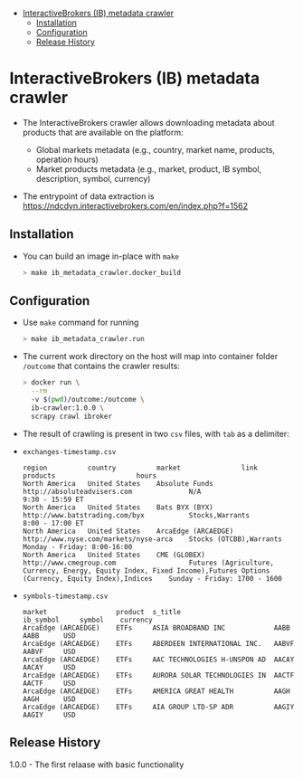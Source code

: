<!--ts-->
   * [InteractiveBrokers (IB) metadata crawler](#interactivebrokers-ib-metadata-crawler)
      * [Installation](#installation)
      * [Configuration](#configuration)
      * [Release History](#release-history)



<!--te-->

# InteractiveBrokers (IB) metadata crawler

- The InteractiveBrokers crawler allows downloading metadata about products that
  are available on the platform:
  - Global markets metadata (e.g., country, market name, products, operation
    hours)
  - Market products metadata (e.g., market, product, IB symbol, description,
    symbol, currency)

- The entrypoint of data extraction is
  https://ndcdyn.interactivebrokers.com/en/index.php?f=1562

## Installation

- You can build an image in-place with `make`
  ```bash
  > make ib_metadata_crawler.docker_build
  ```

## Configuration

- Use `make` command for running

  ```bash
  > make ib_metadata_crawler.run
  ```

- The current work directory on the host will map into container folder
  `/outcome` that contains the crawler results:

  ```bash
  > docker run \
    --rm
    -v $(pwd)/outcome:/outcome \
    ib-crawler:1.0.0 \
    scrapy crawl ibroker
  ```

- The result of crawling is present in two `csv` files, with `tab` as a
  delimiter:

- `exchanges-timestamp.csv`

  ```csv
  region          country          market               link                                     products                    hours
  North America   United States    Absolute Funds       http://absoluteadvisers.com              N/A                         9:30 - 15:59 ET
  North America   United States    Bats BYX (BYX)       http://www.batstrading.com/byx           Stocks,Warrants             8:00 - 17:00 ET
  North America   United States    ArcaEdge (ARCAEDGE)  http://www.nyse.com/markets/nyse-arca    Stocks (OTCBB),Warrants     Monday - Friday: 8:00-16:00
  North America   United States    CME (GLOBEX)         http://www.cmegroup.com                  Futures (Agriculture, Currency, Energy, Equity Index, Fixed Income),Futures Options (Currency, Equity Index),Indices    Sunday - Friday: 1700 - 1600
  ```

- `symbols-timestamp.csv`
  ```csv
  market                 product  s_title                       ib_symbol     symbol    currency
  ArcaEdge (ARCAEDGE)    ETFs     ASIA BROADBAND INC            AABB          AABB      USD
  ArcaEdge (ARCAEDGE)    ETFs     ABERDEEN INTERNATIONAL INC.   AABVF         AABVF     USD
  ArcaEdge (ARCAEDGE)    ETFs     AAC TECHNOLOGIES H-UNSPON AD  AACAY         AACAY     USD
  ArcaEdge (ARCAEDGE)    ETFs     AURORA SOLAR TECHNOLOGIES IN  AACTF         AACTF     USD
  ArcaEdge (ARCAEDGE)    ETFs     AMERICA GREAT HEALTH          AAGH          AAGH      USD
  ArcaEdge (ARCAEDGE)    ETFs     AIA GROUP LTD-SP ADR          AAGIY         AAGIY     USD
  ```

## Release History

1.0.0 - The first relaase with basic functionality
